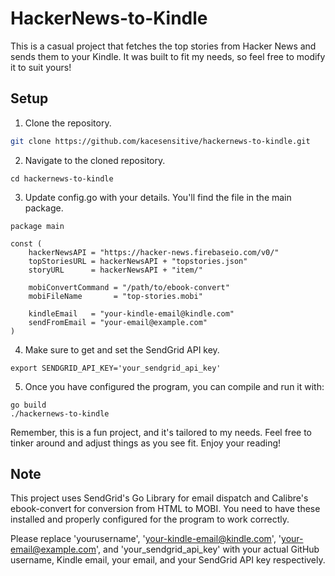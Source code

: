 # HackerNews-to-Kindle

This is a casual project that fetches the top stories from Hacker News and sends them to your Kindle. It was built to fit my needs, so feel free to modify it to suit yours!

## Setup

1. Clone the repository.

```bash
git clone https://github.com/kacesensitive/hackernews-to-kindle.git
```

2. Navigate to the cloned repository.

```
cd hackernews-to-kindle
```

3. Update config.go with your details. You'll find the file in the main package.

```
package main

const (
	hackerNewsAPI = "https://hacker-news.firebaseio.com/v0/"
	topStoriesURL = hackerNewsAPI + "topstories.json"
	storyURL      = hackerNewsAPI + "item/"

	mobiConvertCommand = "/path/to/ebook-convert"
	mobiFileName       = "top-stories.mobi"

	kindleEmail   = "your-kindle-email@kindle.com"
	sendFromEmail = "your-email@example.com"
)
```

4. Make sure to get and set the SendGrid API key.

```
export SENDGRID_API_KEY='your_sendgrid_api_key'
```

5. Once you have configured the program, you can compile and run it with:

```
go build
./hackernews-to-kindle
```

Remember, this is a fun project, and it's tailored to my needs. Feel free to tinker around and adjust things as you see fit. Enjoy your reading!

## Note
This project uses SendGrid's Go Library for email dispatch and Calibre's ebook-convert for conversion from HTML to MOBI. You need to have these installed and properly configured for the program to work correctly.

Please replace 'yourusername', 'your-kindle-email@kindle.com', 'your-email@example.com', and 'your_sendgrid_api_key' with your actual GitHub username, Kindle email, your email, and your SendGrid API key respectively.
